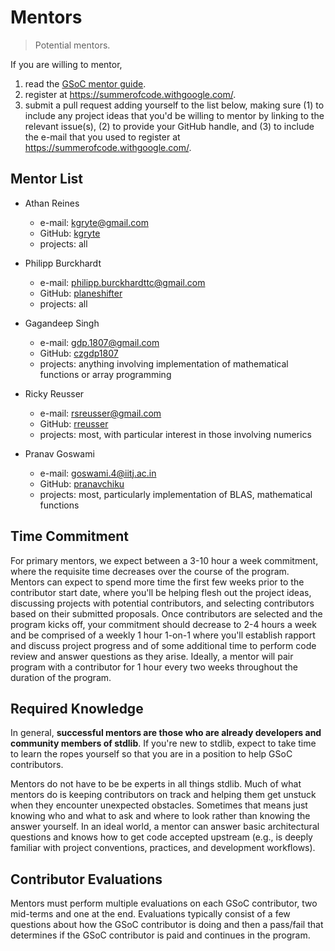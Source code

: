 <!--

@license CC-BY-SA-4.0

-->

# Mentors

> Potential mentors.

If you are willing to mentor,

1. read the [GSoC mentor guide](https://google.github.io/gsocguides/mentor/).
1. register at <https://summerofcode.withgoogle.com/>. 
1. submit a pull request adding yourself to the list below, making sure (1) to include any project ideas that you'd be willing to mentor by linking to the relevant issue(s), (2) to provide your GitHub handle, and (3) to include the e-mail that you used to register at <https://summerofcode.withgoogle.com/>.

## Mentor List

- Athan Reines

    - e-mail: [kgryte@gmail.com](mailto:kgryte@gmail.com)
    - GitHub: [kgryte](https://github.com/kgryte)
    - projects: all
    
- Philipp Burckhardt

    - e-mail: [philipp.burckhardttc@gmail.com](mailto:philipp.burckhardttc@gmail.com)
    - GitHub: [planeshifter](https://github.com/planeshifter)
    - projects: all

- Gagandeep Singh

    - e-mail: [gdp.1807@gmail.com](mailto:gdp.1807@gmail.com)
    - GitHub: [czgdp1807](https://github.com/czgdp1807)
    - projects: anything involving implementation of mathematical functions or array programming

- Ricky Reusser
    - e-mail: [rsreusser@gmail.com](mailto:rsreusser@gmail.com)
    - GitHub: [rreusser](https://github.com/rreusser)
    - projects: most, with particular interest in those involving numerics

- Pranav Goswami
    - e-mail: [goswami.4@iitj.ac.in](mailto:goswami.4@iitj.ac.in)
    - GitHub: [pranavchiku](https://github.com/pranavchiku)
    - projects: most, particularly implementation of BLAS, mathematical functions 

## Time Commitment

For primary mentors, we expect between a 3-10 hour a week commitment, where the requisite time decreases over the course of the program. Mentors can expect to spend more time the first few weeks prior to the contributor start date, where you'll be helping flesh out the project ideas, discussing projects with potential contributors, and selecting contributors based on their submitted proposals. Once contributors are selected and the program kicks off, your commitment should decrease to 2-4 hours a week and be comprised of a weekly 1 hour 1-on-1 where you'll establish rapport and discuss project progress and of some additional time to perform code review and answer questions as they arise. Ideally, a mentor will pair program with a contributor for 1 hour every two weeks throughout the duration of the program.

## Required Knowledge

In general, **successful mentors are those who are already developers and community members of stdlib**. If you're new to stdlib, expect to take time to learn the ropes yourself so that you are in a position to help GSoC contributors.

Mentors do not have to be be experts in all things stdlib. Much of what mentors do is keeping contributors on track and helping them get unstuck when they encounter unexpected obstacles. Sometimes that means just knowing who and what to ask and where to look rather than knowing the answer yourself. In an ideal world, a mentor can answer basic architectural questions and knows how to get code accepted upstream (e.g., is deeply familiar with project conventions, practices, and development workflows).

## Contributor Evaluations

Mentors must perform multiple evaluations on each GSoC contributor, two mid-terms and one at the end. Evaluations typically consist of a few questions about how the GSoC contributor is doing and then a pass/fail that determines if the GSoC contributor is paid and continues in the program.
